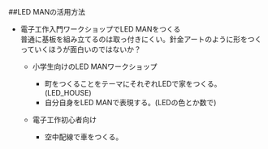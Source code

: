##LED MANの活用方法


* 電子工作入門ワークショップでLED MANをつくる  
  普通に基板を組み立てるのは取っ付きにくい。針金アートのように形をつくっていくほうが面白いのではないか？
  
  * 小学生向けのLED MANワークショップ  
    * 町をつくることをテーマにそれぞれLEDで家をつくる。(LED_HOUSE)
    * 自分自身をLED MANで表現する。(LEDの色とか数で)  
    
 
  * 電子工作初心者向け  
    * 空中配線で車をつくる。  